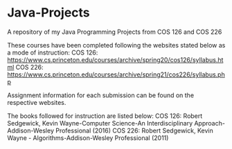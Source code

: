 # Java-Projects

A repository of my Java Programming Projects from COS 126 and COS 226 

These courses have been completed following the websites stated below as a mode of instruction: 
COS 126: https://www.cs.princeton.edu/courses/archive/spring20/cos126/syllabus.html
COS 226: https://www.cs.princeton.edu/courses/archive/spring21/cos226/syllabus.php

Assignment information for each submission can be found on the respective websites. 

The books followed for instruction are listed below: 
COS 126: Robert Sedgewick, Kevin Wayne-Computer Science-An Interdisciplinary Approach-Addison-Wesley Professional (2016)
COS 226: Robert Sedgewick, Kevin Wayne - Algorithms-Addison-Wesley Professional (2011)
